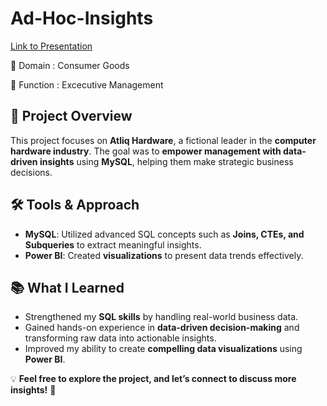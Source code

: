 # Ad-Hoc-Insights


[Link to Presentation](https://youtu.be/pViY7of-tSk?si=wzGiuRZOCnJFVu_S)

🏢 Domain : Consumer Goods

🎯 Function : Excecutive Management
 

## 📌 Project Overview  
This project focuses on **Atliq Hardware**, a fictional leader in the **computer hardware industry**. The goal was to **empower management with data-driven insights** using **MySQL**, helping them make strategic business decisions.  

## 🛠️ Tools & Approach  
- **MySQL**: Utilized advanced SQL concepts such as **Joins, CTEs, and Subqueries** to extract meaningful insights.  
- **Power BI**: Created **visualizations** to present data trends effectively.  
  

## 📚 What I Learned  
- Strengthened my **SQL skills** by handling real-world business data.  
- Gained hands-on experience in **data-driven decision-making** and transforming raw data into actionable insights.  
- Improved my ability to create **compelling data visualizations** using **Power BI**.  
 

💡 **Feel free to explore the project, and let’s connect to discuss more insights!** 🚀  
